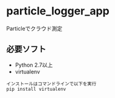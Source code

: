 # particle_logger_app
Particleでクラウド測定

## 必要ソフト
- Python 2.7以上
- virtualenv

```
インストールはコマンドラインで以下を実行
pip install virtualenv
```

